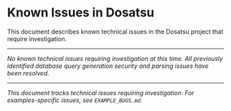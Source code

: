 # Known Issues in Dosatsu

This document describes known technical issues in the Dosatsu project that require investigation.

---

*No known technical issues requiring investigation at this time. All previously identified database query generation security and parsing issues have been resolved.*

---

*This document tracks technical issues requiring investigation. For examples-specific issues, see `EXAMPLE_BUGS.md`.*